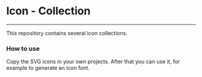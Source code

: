 # Icon - Collection
-----------

This repository contains several icon collections.

### How to use

Copy the SVG icons in your own projects. After that you can use it, for example to generate an icon font.

